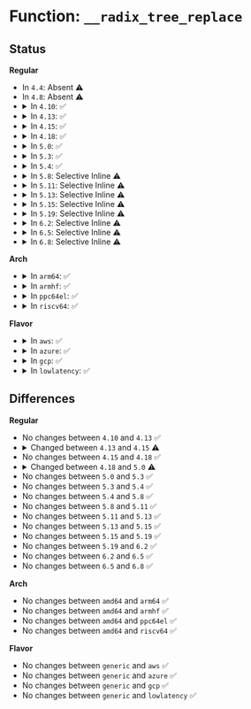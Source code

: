 # Function: <code>__radix_tree_replace</code>

## Status
<b>Regular</b>
<ul>
<li>
In <code>4.4</code>: Absent ⚠️
</li>
<li>
In <code>4.8</code>: Absent ⚠️
</li>
<li>
<details>
<summary>In <code>4.10</code>: ✅</summary>

```c
void __radix_tree_replace(struct radix_tree_root *root, struct radix_tree_node *node, void **slot, void *item, radix_tree_update_node_t update_node, void *private);
```

**Collision:** Unique Global

**Inline:** No

**Transformation:** False

**Instances:**

```
In lib/radix-tree.c (ffffffff81451f70)
Location: lib/radix-tree.c:1060
Inline: False
Direct callers:
  - mm/filemap.c:__delete_from_page_cache
  - mm/filemap.c:page_cache_tree_insert
  - mm/truncate.c:clear_shadow_entry
  - mm/shmem.c:shmem_radix_tree_replace
  - fs/dax.c:dax_insert_mapping_entry
  - lib/radix-tree.c:radix_tree_delete_item
  - lib/radix-tree.c:radix_tree_iter_replace
```
**Symbols:**

```
ffffffff81451f70-ffffffff81452097: __radix_tree_replace (STB_GLOBAL)
```
</details>
</li>
<li>
<details>
<summary>In <code>4.13</code>: ✅</summary>

```c
void __radix_tree_replace(struct radix_tree_root *root, struct radix_tree_node *node, void **slot, void *item, radix_tree_update_node_t update_node, void *private);
```

**Collision:** Unique Global

**Inline:** No

**Transformation:** False

**Instances:**

```
In lib/radix-tree.c (ffffffff818f1f40)
Location: lib/radix-tree.c:1181
Inline: False
Direct callers:
  - mm/filemap.c:__delete_from_page_cache
  - mm/filemap.c:page_cache_tree_insert
  - mm/truncate.c:clear_shadow_entry
  - mm/shmem.c:shmem_radix_tree_replace
  - lib/idr.c:idr_replace
  - lib/radix-tree.c:radix_tree_iter_replace
  - lib/radix-tree.c:radix_tree_replace_slot
```
**Symbols:**

```
ffffffff818f1f40-ffffffff818f202a: __radix_tree_replace (STB_GLOBAL)
```
</details>
</li>
<li>
<details>
<summary>In <code>4.15</code>: ✅</summary>

```c
void __radix_tree_replace(struct radix_tree_root *root, struct radix_tree_node *node, void **slot, void *item, radix_tree_update_node_t update_node);
```

**Collision:** Unique Global

**Inline:** No

**Transformation:** False

**Instances:**

```
In lib/radix-tree.c (ffffffff819783f0)
Location: lib/radix-tree.c:1179
Inline: False
Direct callers:
  - mm/filemap.c:delete_from_page_cache_batch
  - mm/filemap.c:__delete_from_page_cache
  - mm/filemap.c:page_cache_tree_insert
  - mm/truncate.c:invalidate_inode_pages2_range
  - mm/truncate.c:invalidate_mapping_pages
  - mm/shmem.c:shmem_radix_tree_replace
  - fs/dax.c:dax_insert_mapping_entry
  - lib/idr.c:idr_replace_ext
  - lib/radix-tree.c:radix_tree_iter_replace
  - lib/radix-tree.c:radix_tree_replace_slot
```
**Symbols:**

```
ffffffff819783f0-ffffffff819784cb: __radix_tree_replace (STB_GLOBAL)
```
</details>
</li>
<li>
<details>
<summary>In <code>4.18</code>: ✅</summary>

```c
void __radix_tree_replace(struct radix_tree_root *root, struct radix_tree_node *node, void **slot, void *item, radix_tree_update_node_t update_node);
```

**Collision:** Unique Global

**Inline:** No

**Transformation:** False

**Instances:**

```
In lib/radix-tree.c (ffffffff819d4b10)
Location: lib/radix-tree.c:1180
Inline: False
Direct callers:
  - mm/filemap.c:delete_from_page_cache_batch
  - mm/filemap.c:__delete_from_page_cache
  - mm/filemap.c:page_cache_tree_insert
  - mm/truncate.c:invalidate_inode_pages2_range
  - mm/truncate.c:invalidate_mapping_pages
  - mm/shmem.c:shmem_radix_tree_replace
  - fs/dax.c:dax_insert_mapping_entry
  - lib/idr.c:idr_replace
  - lib/radix-tree.c:radix_tree_iter_replace
  - lib/radix-tree.c:radix_tree_replace_slot
```
**Symbols:**

```
ffffffff819d4b10-ffffffff819d4be4: __radix_tree_replace (STB_GLOBAL)
```
</details>
</li>
<li>
<details>
<summary>In <code>5.0</code>: ✅</summary>

```c
void __radix_tree_replace(struct xarray *root, struct xa_node *node, void **slot, void *item);
```

**Collision:** Unique Global

**Inline:** No

**Transformation:** False

**Instances:**

```
In lib/radix-tree.c (ffffffff81a0d770)
Location: lib/radix-tree.c:897
Inline: False
Direct callers:
  - lib/idr.c:idr_replace
  - lib/radix-tree.c:radix_tree_iter_replace
  - lib/radix-tree.c:radix_tree_replace_slot
```
**Symbols:**

```
ffffffff81a0d770-ffffffff81a0d852: __radix_tree_replace (STB_GLOBAL)
```
</details>
</li>
<li>
<details>
<summary>In <code>5.3</code>: ✅</summary>

```c
void __radix_tree_replace(struct xarray *root, struct xa_node *node, void **slot, void *item);
```

**Collision:** Unique Global

**Inline:** No

**Transformation:** False

**Instances:**

```
In lib/radix-tree.c (ffffffff81a7d0b0)
Location: lib/radix-tree.c:884
Inline: False
Direct callers:
  - lib/idr.c:idr_replace
  - lib/radix-tree.c:radix_tree_iter_replace
  - lib/radix-tree.c:radix_tree_replace_slot
```
**Symbols:**

```
ffffffff81a7d0b0-ffffffff81a7d1c8: __radix_tree_replace (STB_GLOBAL)
```
</details>
</li>
<li>
<details>
<summary>In <code>5.4</code>: ✅</summary>

```c
void __radix_tree_replace(struct xarray *root, struct xa_node *node, void **slot, void *item);
```

**Collision:** Unique Global

**Inline:** No

**Transformation:** False

**Instances:**

```
In lib/radix-tree.c (ffffffff81ab43e0)
Location: lib/radix-tree.c:884
Inline: False
Direct callers:
  - lib/idr.c:idr_replace
  - lib/radix-tree.c:radix_tree_iter_replace
  - lib/radix-tree.c:radix_tree_replace_slot
```
**Symbols:**

```
ffffffff81ab43e0-ffffffff81ab44f8: __radix_tree_replace (STB_GLOBAL)
```
</details>
</li>
<li>
<details>
<summary>In <code>5.8</code>: Selective Inline ⚠️</summary>

```c
void __radix_tree_replace(struct xarray *root, struct xa_node *node, void **slot, void *item);
```

**Collision:** Unique Global

**Inline:** Selective

**Transformation:** False

**Instances:**

```
In lib/radix-tree.c (ffffffff815eeb40)
Location: lib/radix-tree.c:876
Inline: True
Inline callers:
  - lib/radix-tree.c:radix_tree_replace_slot
Direct callers:
  - lib/idr.c:idr_replace
  - lib/radix-tree.c:radix_tree_iter_replace
```
**Symbols:**

```
ffffffff815eed80-ffffffff815eee51: __radix_tree_replace (STB_GLOBAL)
```
</details>
</li>
<li>
<details>
<summary>In <code>5.11</code>: Selective Inline ⚠️</summary>

```c
void __radix_tree_replace(struct xarray *root, struct xa_node *node, void **slot, void *item);
```

**Collision:** Unique Global

**Inline:** Selective

**Transformation:** False

**Instances:**

```
In lib/radix-tree.c (ffffffff81613290)
Location: lib/radix-tree.c:876
Inline: True
Inline callers:
  - lib/radix-tree.c:radix_tree_replace_slot
Direct callers:
  - lib/idr.c:idr_replace
  - lib/radix-tree.c:radix_tree_iter_replace
```
**Symbols:**

```
ffffffff816134d0-ffffffff816135a1: __radix_tree_replace (STB_GLOBAL)
```
</details>
</li>
<li>
<details>
<summary>In <code>5.13</code>: Selective Inline ⚠️</summary>

```c
void __radix_tree_replace(struct xarray *root, struct xa_node *node, void **slot, void *item);
```

**Collision:** Unique Global

**Inline:** Selective

**Transformation:** False

**Instances:**

```
In lib/radix-tree.c (ffffffff815f68f0)
Location: lib/radix-tree.c:876
Inline: True
Inline callers:
  - lib/radix-tree.c:radix_tree_replace_slot
Direct callers:
  - lib/idr.c:idr_replace
  - lib/radix-tree.c:radix_tree_iter_replace
```
**Symbols:**

```
ffffffff815f6b30-ffffffff815f6bfa: __radix_tree_replace (STB_GLOBAL)
```
</details>
</li>
<li>
<details>
<summary>In <code>5.15</code>: Selective Inline ⚠️</summary>

```c
void __radix_tree_replace(struct xarray *root, struct xa_node *node, void **slot, void *item);
```

**Collision:** Unique Global

**Inline:** Selective

**Transformation:** False

**Instances:**

```
In lib/radix-tree.c (ffffffff81663b50)
Location: lib/radix-tree.c:876
Inline: True
Inline callers:
  - lib/radix-tree.c:radix_tree_replace_slot
Direct callers:
  - lib/idr.c:idr_replace
  - lib/radix-tree.c:radix_tree_iter_replace
```
**Symbols:**

```
ffffffff81664230-ffffffff816642fa: __radix_tree_replace (STB_GLOBAL)
```
</details>
</li>
<li>
<details>
<summary>In <code>5.19</code>: Selective Inline ⚠️</summary>

```c
void __radix_tree_replace(struct xarray *root, struct xa_node *node, void **slot, void *item);
```

**Collision:** Unique Global

**Inline:** Selective

**Transformation:** False

**Instances:**

```
In lib/radix-tree.c (ffffffff8177dd30)
Location: lib/radix-tree.c:876
Inline: True
Inline callers:
  - lib/radix-tree.c:radix_tree_replace_slot
Direct callers:
  - lib/idr.c:idr_replace
  - lib/radix-tree.c:radix_tree_iter_replace
```
**Symbols:**

```
ffffffff8177e4d0-ffffffff8177e609: __radix_tree_replace (STB_GLOBAL)
```
</details>
</li>
<li>
<details>
<summary>In <code>6.2</code>: Selective Inline ⚠️</summary>

```c
void __radix_tree_replace(struct xarray *root, struct xa_node *node, void **slot, void *item);
```

**Collision:** Unique Global

**Inline:** Selective

**Transformation:** False

**Instances:**

```
In lib/radix-tree.c (ffffffff8203a8a0)
Location: lib/radix-tree.c:876
Inline: True
Inline callers:
  - lib/radix-tree.c:radix_tree_replace_slot
Direct callers:
  - lib/idr.c:idr_replace
  - lib/radix-tree.c:radix_tree_iter_replace
```
**Symbols:**

```
ffffffff8203b0f0-ffffffff8203b225: __radix_tree_replace (STB_GLOBAL)
```
</details>
</li>
<li>
<details>
<summary>In <code>6.5</code>: Selective Inline ⚠️</summary>

```c
void __radix_tree_replace(struct xarray *root, struct xa_node *node, void **slot, void *item);
```

**Collision:** Unique Global

**Inline:** Selective

**Transformation:** False

**Instances:**

```
In lib/radix-tree.c (ffffffff820b8d10)
Location: lib/radix-tree.c:875
Inline: True
Inline callers:
  - lib/radix-tree.c:radix_tree_replace_slot
Direct callers:
  - lib/idr.c:idr_replace
  - lib/radix-tree.c:radix_tree_iter_replace
```
**Symbols:**

```
ffffffff820b95d0-ffffffff820b9703: __radix_tree_replace (STB_GLOBAL)
```
</details>
</li>
<li>
<details>
<summary>In <code>6.8</code>: Selective Inline ⚠️</summary>

```c
void __radix_tree_replace(struct xarray *root, struct xa_node *node, void **slot, void *item);
```

**Collision:** Unique Global

**Inline:** Selective

**Transformation:** False

**Instances:**

```
In lib/radix-tree.c (ffffffff82193620)
Location: lib/radix-tree.c:875
Inline: True
Inline callers:
  - lib/radix-tree.c:radix_tree_replace_slot
Direct callers:
  - lib/idr.c:idr_replace
  - lib/radix-tree.c:radix_tree_iter_replace
```
**Symbols:**

```
ffffffff82193ee0-ffffffff82194013: __radix_tree_replace (STB_GLOBAL)
```
</details>
</li>
</ul>
<b>Arch</b>
<ul>
<li>
<details>
<summary>In <code>arm64</code>: ✅</summary>

```c
void __radix_tree_replace(struct xarray *root, struct xa_node *node, void **slot, void *item);
```

**Collision:** Unique Global

**Inline:** No

**Transformation:** False

**Instances:**

```
In lib/radix-tree.c (ffff800010d8e910)
Location: lib/radix-tree.c:884
Inline: False
Direct callers:
  - lib/idr.c:idr_replace
  - lib/radix-tree.c:radix_tree_iter_replace
  - lib/radix-tree.c:radix_tree_replace_slot
```
**Symbols:**

```
ffff800010d8e910-ffff800010d8ea1c: __radix_tree_replace (STB_GLOBAL)
```
</details>
</li>
<li>
<details>
<summary>In <code>armhf</code>: ✅</summary>

```c
void __radix_tree_replace(struct xarray *root, struct xa_node *node, void **slot, void *item);
```

**Collision:** Unique Global

**Inline:** No

**Transformation:** False

**Instances:**

```
In lib/radix-tree.c (c0e89038)
Location: lib/radix-tree.c:884
Inline: False
Direct callers:
  - lib/idr.c:idr_replace
  - lib/radix-tree.c:radix_tree_iter_replace
  - lib/radix-tree.c:radix_tree_replace_slot
```
**Symbols:**

```
c0e89038-c0e8919c: __radix_tree_replace (STB_GLOBAL)
```
</details>
</li>
<li>
<details>
<summary>In <code>ppc64el</code>: ✅</summary>

```c
void __radix_tree_replace(struct xarray *root, struct xa_node *node, void **slot, void *item);
```

**Collision:** Unique Global

**Inline:** No

**Transformation:** False

**Instances:**

```
In lib/radix-tree.c (c000000000ed15c0)
Location: lib/radix-tree.c:884
Inline: False
Direct callers:
  - lib/idr.c:idr_replace
  - lib/radix-tree.c:radix_tree_iter_replace
  - lib/radix-tree.c:radix_tree_replace_slot
```
**Symbols:**

```
c000000000ed15c0-c000000000ed1728: __radix_tree_replace (STB_GLOBAL)
```
</details>
</li>
<li>
<details>
<summary>In <code>riscv64</code>: ✅</summary>

```c
void __radix_tree_replace(struct xarray *root, struct xa_node *node, void **slot, void *item);
```

**Collision:** Unique Global

**Inline:** No

**Transformation:** False

**Instances:**

```
In lib/radix-tree.c (ffffffe0008b733c)
Location: lib/radix-tree.c:884
Inline: False
Direct callers:
  - lib/idr.c:idr_replace
  - lib/radix-tree.c:radix_tree_iter_replace
  - lib/radix-tree.c:radix_tree_replace_slot
```
**Symbols:**

```
ffffffe0008b733c-ffffffe0008b7428: __radix_tree_replace (STB_GLOBAL)
```
</details>
</li>
</ul>
<b>Flavor</b>
<ul>
<li>
<details>
<summary>In <code>aws</code>: ✅</summary>

```c
void __radix_tree_replace(struct xarray *root, struct xa_node *node, void **slot, void *item);
```

**Collision:** Unique Global

**Inline:** No

**Transformation:** False

**Instances:**

```
In lib/radix-tree.c (ffffffff81a53230)
Location: lib/radix-tree.c:884
Inline: False
Direct callers:
  - lib/idr.c:idr_replace
  - lib/radix-tree.c:radix_tree_iter_replace
  - lib/radix-tree.c:radix_tree_replace_slot
```
**Symbols:**

```
ffffffff81a53230-ffffffff81a53348: __radix_tree_replace (STB_GLOBAL)
```
</details>
</li>
<li>
<details>
<summary>In <code>azure</code>: ✅</summary>

```c
void __radix_tree_replace(struct xarray *root, struct xa_node *node, void **slot, void *item);
```

**Collision:** Unique Global

**Inline:** No

**Transformation:** False

**Instances:**

```
In lib/radix-tree.c (ffffffff81a10330)
Location: lib/radix-tree.c:884
Inline: False
Direct callers:
  - lib/idr.c:idr_replace
  - lib/radix-tree.c:radix_tree_iter_replace
  - lib/radix-tree.c:radix_tree_replace_slot
```
**Symbols:**

```
ffffffff81a10330-ffffffff81a10448: __radix_tree_replace (STB_GLOBAL)
```
</details>
</li>
<li>
<details>
<summary>In <code>gcp</code>: ✅</summary>

```c
void __radix_tree_replace(struct xarray *root, struct xa_node *node, void **slot, void *item);
```

**Collision:** Unique Global

**Inline:** No

**Transformation:** False

**Instances:**

```
In lib/radix-tree.c (ffffffff81abf620)
Location: lib/radix-tree.c:884
Inline: False
Direct callers:
  - lib/idr.c:idr_replace
  - lib/radix-tree.c:radix_tree_iter_replace
  - lib/radix-tree.c:radix_tree_replace_slot
```
**Symbols:**

```
ffffffff81abf620-ffffffff81abf738: __radix_tree_replace (STB_GLOBAL)
```
</details>
</li>
<li>
<details>
<summary>In <code>lowlatency</code>: ✅</summary>

```c
void __radix_tree_replace(struct xarray *root, struct xa_node *node, void **slot, void *item);
```

**Collision:** Unique Global

**Inline:** No

**Transformation:** False

**Instances:**

```
In lib/radix-tree.c (ffffffff81acbaf0)
Location: lib/radix-tree.c:884
Inline: False
Direct callers:
  - lib/idr.c:idr_replace
  - lib/radix-tree.c:radix_tree_iter_replace
  - lib/radix-tree.c:radix_tree_replace_slot
```
**Symbols:**

```
ffffffff81acbaf0-ffffffff81acbc08: __radix_tree_replace (STB_GLOBAL)
```
</details>
</li>
</ul>

## Differences
<b>Regular</b>
<ul>
<li>
No changes between <code>4.10</code> and <code>4.13</code> ✅
</li>
<li>
<details>
<summary>Changed between <code>4.13</code> and <code>4.15</code> ⚠️</summary>
<ul>
<li>
<b>Param removed. </b>
<code>void *private</code>
</li>
</ul>
</details>
</li>
<li>
No changes between <code>4.15</code> and <code>4.18</code> ✅
</li>
<li>
<details>
<summary>Changed between <code>4.18</code> and <code>5.0</code> ⚠️</summary>
<ul>
<li>
<b>Param removed. </b>
<code>radix_tree_update_node_t update_node</code>
</li>
<li>
<b>Param type changed. </b>
<code>struct radix_tree_root *root</code> ➡️ <code>struct xarray *root</code>
</li>
<li>
<b>Param type changed. </b>
<code>struct radix_tree_node *node</code> ➡️ <code>struct xa_node *node</code>
</li>
</ul>
</details>
</li>
<li>
No changes between <code>5.0</code> and <code>5.3</code> ✅
</li>
<li>
No changes between <code>5.3</code> and <code>5.4</code> ✅
</li>
<li>
No changes between <code>5.4</code> and <code>5.8</code> ✅
</li>
<li>
No changes between <code>5.8</code> and <code>5.11</code> ✅
</li>
<li>
No changes between <code>5.11</code> and <code>5.13</code> ✅
</li>
<li>
No changes between <code>5.13</code> and <code>5.15</code> ✅
</li>
<li>
No changes between <code>5.15</code> and <code>5.19</code> ✅
</li>
<li>
No changes between <code>5.19</code> and <code>6.2</code> ✅
</li>
<li>
No changes between <code>6.2</code> and <code>6.5</code> ✅
</li>
<li>
No changes between <code>6.5</code> and <code>6.8</code> ✅
</li>
</ul>
<b>Arch</b>
<ul>
<li>
No changes between <code>amd64</code> and <code>arm64</code> ✅
</li>
<li>
No changes between <code>amd64</code> and <code>armhf</code> ✅
</li>
<li>
No changes between <code>amd64</code> and <code>ppc64el</code> ✅
</li>
<li>
No changes between <code>amd64</code> and <code>riscv64</code> ✅
</li>
</ul>
<b>Flavor</b>
<ul>
<li>
No changes between <code>generic</code> and <code>aws</code> ✅
</li>
<li>
No changes between <code>generic</code> and <code>azure</code> ✅
</li>
<li>
No changes between <code>generic</code> and <code>gcp</code> ✅
</li>
<li>
No changes between <code>generic</code> and <code>lowlatency</code> ✅
</li>
</ul>
